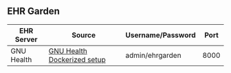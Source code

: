EHR Garden
------

| EHR Server | Source | Username/Password | Port | 
| ---------  | ------ | ----------------- | ---- |
| GNU Health | [GNU Health Dockerized setup](https://github.com/paramburu/gnuhealth) | admin/ehrgarden | 8000 |

